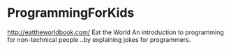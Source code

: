 # ProgrammingForKids

http://eattheworldbook.com/
Eat the World
An introduction to programming for non-technical people
..by explaining jokes for programmers.

